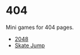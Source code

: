 # 404
Mini games for 404 pages.
- [2048](http://eunb.it/404/2048)
- [Skate Jump](http://eunb.it/404/skate-jump)
